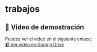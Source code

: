 # trabajos
## 🎥 Video de demostración  
Puedes ver el video en el siguiente enlace:  
[📹 Ver video en Google Drive](https://1drv.ms/v/c/dee767cbcb630e2b/ESUiOYZ2fuJLsOzARwmFH1QBT2mR35CXMmVtj9K3jAn2yg?e=TqJoUF)
